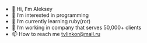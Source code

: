 - 👋 Hi, I'm Aleksey
- 👀 I’m interested in programming
- 🌱 I’m currently learning ruby(ror)
- 💞️ I’m working in company that serves 50,000+ clients
- 📫 How to reach me tvlinkor@mail.ru

<!---
linkortv/linkortv is a ✨ special ✨ repository because its `README.md` (this file) appears on your GitHub profile.
You can click the Preview link to take a look at your changes.
--->
